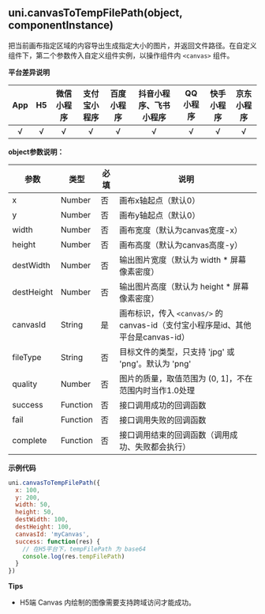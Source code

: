 ## uni.canvasToTempFilePath(object, componentInstance)

把当前画布指定区域的内容导出生成指定大小的图片，并返回文件路径。在自定义组件下，第二个参数传入自定义组件实例，以操作组件内 `<canvas>` 组件。

**平台差异说明**

|App|H5|微信小程序|支付宝小程序|百度小程序|抖音小程序、飞书小程序|QQ小程序|快手小程序|京东小程序|
|:-:|:-:|:-:|:-:|:-:|:-:|:-:|:-:|:-:|
|√|√|√|√|√|√|√|√|√|

<!-- UNIAPPAPIJSON.canvasToTempFilePath.compatibility -->

**object参数说明：**

|参数	|类型		|必填		|说明	|
|---|---|---|---|
|x	|Number		|否			|画布x轴起点（默认0）|
|y	|Number		|否			|画布y轴起点（默认0）|
|width	|Number		|否			|画布宽度（默认为canvas宽度-x）|
|height	|Number		|否			|画布高度（默认为canvas高度-y）|
|destWidth	|Number		|否			|输出图片宽度（默认为 width * 屏幕像素密度）|
|destHeight	|Number		|否			|输出图片高度（默认为 height * 屏幕像素密度）|
|canvasId	|String		|是			|画布标识，传入 ``<canvas/>`` 的 canvas-id（支付宝小程序是id、其他平台是canvas-id）|
|fileType	|String		|否			|目标文件的类型，只支持 'jpg' 或 'png'。默认为 'png'|
|quality	|Number		|否			|图片的质量，取值范围为 (0, 1]，不在范围内时当作1.0处理|
|success	|Function	|否			|接口调用成功的回调函数|
|fail	|Function	|否			|接口调用失败的回调函数|
|complete	|Function	|否		|接口调用结束的回调函数（调用成功、失败都会执行）		|

<!-- UNIAPPAPIJSON.canvasToTempFilePath.param -->

**示例代码**

```javascript
uni.canvasToTempFilePath({
  x: 100,
  y: 200,
  width: 50,
  height: 50,
  destWidth: 100,
  destHeight: 100,
  canvasId: 'myCanvas',
  success: function(res) {
    // 在H5平台下，tempFilePath 为 base64
    console.log(res.tempFilePath)
  }
})
```

**Tips**

- H5端 Canvas 内绘制的图像需要支持跨域访问才能成功。

<!-- UNIAPPAPIJSON.canvasToTempFilePath.tutorial -->

